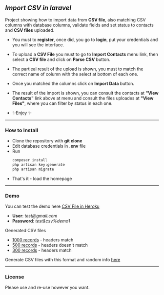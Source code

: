 

## _Import CSV in laravel_

Project showing how to import data from __CSV file__, also matching CSV columns with database columns, validate fields and set status to contacts and __CSV files__ uploaded.

- You must to __register__, once did, you go to __login__, put your credentials and you will see the interface.

- To upload a __CSV File__ you must to go to __Import Contacts__ menu link, then select a __CSV file__ and click on __Parse CSV__ button.

- The partieal result of the upload is shown, you must to match the correct name of column with the select at bottom of each one.

- Once you matched the columns click on __Import Data__ button.

- The result of the import is shown, you can consult the contacts at __"View Contacts"__ link above at menu and consult the files uploades at __"View Files"__, where you can filter by status in each one.
- ✨Enjoy ✨

---

### How to Install

- Clone the repository with __git clone__
- Edit database credentials in __.env__ file
- Run
    ```sh
    composer install
    php artisan key:generate
    php artisan migrate
    ```
- That's it - load the homepage
---
### Demo

You can test the demo here [CSV File in Heroku](http://nameless-scrubland-32903.herokuapp.com)
- __User__: _test@gmail.com_
- __Password__: _test&csv%demo1_

Generated CSV files

- [1000 records](https://api.mockaroo.com/api/24afcc20?count=1000&key=24826610) - headers match
- [500 records](https://api.mockaroo.com/api/d1c8b5c0?count=500&key=24826610) - headers doesn't match
- [300 records](https://api.mockaroo.com/api/24afcc20?count=300&key=24826610) - headers match

Generate CSV files with this format and random info [here](https://www.mockaroo.com/24afcc20)

---
### License

Please use and re-use however you want.
